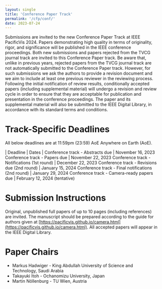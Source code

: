 ```yaml
---
layout: single
title: 'Conference Paper Track'
permalink: '/cfp/conf/'
date: 2023-07-24
---
```


Submissions are invited to the new Conference Paper Track at IEEE PacificVis 2024. Papers demonstrating high quality in terms of originality, rigor, and significance will be published in the IEEE conference proceedings. Both new submissions and papers rejected from the TVCG journal track are invited to this Conference Paper track. Be aware that, unlike in previous years, rejected papers from the TVCG journal track are not automatically submitted to the Conference Paper track. However, for such submissions we ask the authors to provide a revision document and we aim to include at least one previous reviewer in the reviewing process. Following the initial notification of review results, conditionally accepted papers (including supplemental material) will undergo a revision and review cycle in order to ensure that they are acceptable for publication and presentation in the conference proceedings. The paper and its supplemental material will also be submitted to the IEEE Digital Library, in accordance with its standard terms and conditions.

# Track-Specific Deadlines

All below deadlines are at 11:59pm (23:59) AoE Anywhere on Earth (AoE).

| Deadline | Dates |
Conference track - Abstracts due | November 16, 2023
Conference track - Papers due | November 22, 2023
Conference track - Notifications (1st round) | December 22, 2023
Conference track - Revisions due (2nd round) | January 15, 2024
Conference track - Final notifications (2nd round) | January 29, 2024
Conference track - Camera-ready papers due | February 12, 2024 (tentative)

# Submission Instructions

Original, unpublished full papers of up to 10 pages (including references) are invited. The manuscript should be prepared according to the guide for authors given at [https://pacificvis.github.io/camera.html](https://pacificvis.github.io/camera.html).  All accepted papers will appear in the IEEE Digital Library.

# Paper Chairs

- Markus Hadwiger - King Abdullah University of Science and Technology, Saudi Arabia
- Takayuki Itoh - Ochanomizu University, Japan
- Martin Nöllenburg - TU Wien, Austria 
